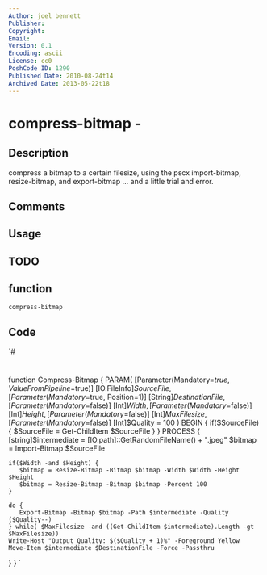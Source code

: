```yaml
---
Author: joel bennett
Publisher: 
Copyright: 
Email: 
Version: 0.1
Encoding: ascii
License: cc0
PoshCode ID: 1290
Published Date: 2010-08-24t14
Archived Date: 2013-05-22t18
---
```


# compress-bitmap - 

## Description

compress a bitmap to a certain filesize, using the pscx import-bitmap, resize-bitmap, and export-bitmap … and a little trial and error.

## Comments



## Usage



## TODO



## function

`compress-bitmap`

## Code

`#
 #
 function Compress-Bitmap {
 PARAM(
    [Parameter(Mandatory=$true, ValueFromPipeline=$true)]
    [IO.FileInfo]$SourceFile
 ,
    [Parameter(Mandatory=$true, Position=1)]
    [String]$DestinationFile
 ,   
    [Parameter(Mandatory=$false)]
    [Int]$Width
 ,  [Parameter(Mandatory=$false)]
    [Int]$Height   
 ,  [Parameter(Mandatory=$false)]
    [Int]$MaxFilesize
 ,  [Parameter(Mandatory=$false)]
    [Int]$Quality = 100
 )
 BEGIN { if($SourceFile) { $SourceFile = Get-ChildItem $SourceFile } }
 PROCESS {
    [string]$intermediate = [IO.path]::GetRandomFileName() + ".jpeg"
    $bitmap = Import-Bitmap $SourceFile
    
    if($Width -and $Height) {
       $bitmap = Resize-Bitmap -Bitmap $bitmap -Width $Width -Height $Height
       $bitmap = Resize-Bitmap -Bitmap $bitmap -Percent 100
    }
    
    do { 
       Export-Bitmap -Bitmap $bitmap -Path $intermediate -Quality ($Quality--)
    } while( $MaxFilesize -and ((Get-ChildItem $intermediate).Length -gt $MaxFilesize))
    Write-Host "Output Quality: $($Quality + 1)%" -Foreground Yellow
    Move-Item $intermediate $DestinationFile -Force -Passthru
 }
 }
`

